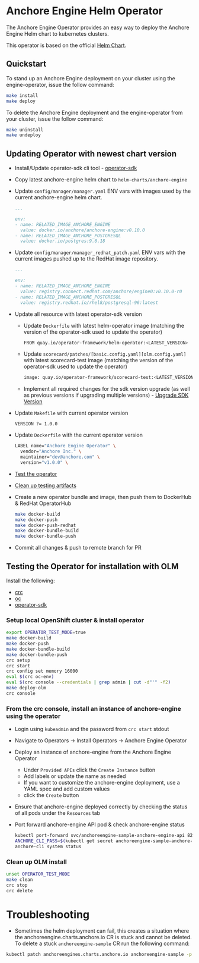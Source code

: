 # Anchore Engine Helm Operator

The Anchore Engine Operator provides an easy way to deploy the Anchore Engine Helm chart to kubernetes clusters.

This operator is based on the official [Helm Chart](https://github.com/anchore/anchore-charts/tree/master/stable/anchore-engine).

## Quickstart

To stand up an Anchore Engine deployment on your cluster using the engine-operator, issue the follow command:

```bash
make install
make deploy
```

To delete the Anchore Engine deployment and the engine-operator from your cluster, issue the follow command:

```bash
make uninstall
make undeploy
```

## Updating Operator with newest chart version

* Install/Update operator-sdk cli tool - [operator-sdk](https://sdk.operatorframework.io/docs/installation/)
* Copy latest anchore-engine helm chart to `helm-charts/anchore-engine`
* Update `config/manager/manager.yaml` ENV vars with images used by the current anchore-engine helm chart.

    ```yaml
    ...

    env:
    - name: RELATED_IMAGE_ANCHORE_ENGINE
      value: docker.io/anchore/anchore-engine:v0.10.0
    - name: RELATED_IMAGE_ANCHORE_POSTGRESQL
      value: docker.io/postgres:9.6.18
    ```

* Update `config/manager/manager_redhat_patch.yaml` ENV vars with the current images pushed up to the RedHat image repository.

    ```yaml
    ...

    env:
    - name: RELATED_IMAGE_ANCHORE_ENGINE
      value: registry.connect.redhat.com/anchore/engine0:v0.10.0-r0
    - name: RELATED_IMAGE_ANCHORE_POSTGRESQL
      value: registry.redhat.io/rhel8/postgresql-96:latest
    ```

* Update all resource with latest operator-sdk version
  * Update `Dockerfile` with latest helm-operator image (matching the version of the operator-sdk used to update the operator)

    ```bash
    FROM quay.io/operator-framework/helm-operator:<LATEST_VERSION>
    ```

  * Update `scorecard/patches/[basic.config.yaml][olm.config.yaml]` with latest scorecard-test image (matching the version of the operator-sdk used to update the operator)

    ```bash
    image: quay.io/operator-framework/scorecard-test:<LATEST_VERSION>
    ```

  * Implement all required changes for the sdk version upgrade (as well as previous versions if upgrading multiple versions) - [Upgrade SDK Version](https://sdk.operatorframework.io/docs/upgrading-sdk-version/)
* Update `Makefile` with current operator version

  ```make
  VERSION ?= 1.0.0
  ```

* Update `Dockerfile` with the current operator version

  ```bash
  LABEL name="Anchore Engine Operator" \
    vendor="Anchore Inc." \
    maintainer="dev@anchore.com" \
    version="v1.0.0" \
  ```

* [Test the operator](#testing-the-operator-for-installation-with-olm)
* [Clean up testing artifacts](#clean-up-olm-install)
* Create a new operator bundle and image, then push them to DockerHub & RedHat OperatorHub

  ```bash
  make docker-build
  make docker-push
  make docker-push-redhat
  make docker-bundle-build
  make docker-bundle-push
  ```

* Commit all changes & push to remote branch for PR

## Testing the Operator for installation with OLM

Install the following:

* [crc](https://code-ready.github.io/crc/)
* [oc](https://docs.openshift.com/container-platform/4.6/cli_reference/openshift_cli/getting-started-cli.html#installing-openshift-cli)
* [operator-sdk](https://sdk.operatorframework.io/docs/installation/)

### Setup local OpenShift cluster & install operator

```bash
export OPERATOR_TEST_MODE=true
make docker-build
make docker-push
make docker-bundle-build
make docker-bundle-push
crc setup
crc start
crc config set memory 16000
eval $(crc oc-env)
eval $(crc console --credentials | grep admin | cut -d"'" -f2)
make deploy-olm
crc console
```

### From the crc console, install an instance of anchore-engine using the operator

* Login using `kubeadmin` and the password from `crc start` stdout
* Navigate to Operators -> Install Operators -> Anchore Engine Operator
* Deploy an instance of anchore-engine from the Anchore Engine Operator
  * Under `Provided APIs` click the `Create Instance` button
  * Add labels or update the name as needed
  * If you want to customize the anchore-engine deployment, use a YAML spec and add custom values
  * click the `Create` button
* Ensure that anchore-engine deployed correctly by checking the status of all pods under the `Resources` tab
* Port forward anchore-engine API pod & check anchore-engine status

  ```bash
  kubectl port-forward svc/anchoreengine-sample-anchore-engine-api 8228:8228
  ANCHORE_CLI_PASS=$(kubectl get secret anchoreengine-sample-anchore-engine-admin-pass -o 'go-template={{index .data "ANCHORE_ADMIN_PASSWORD"}}' | base64 -D -)
  anchore-cli system status
  ```

### Clean up OLM install

```bash
unset OPERATOR_TEST_MODE
make clean
crc stop
crc delete
```

# Troubleshooting

* Sometimes the helm deployment can fail, this creates a situation where the anchoreengine.charts.anchore.io CR is stuck and cannot be deleted. To delete a stuck `anchoreengine-sample` CR run the following command:

```bash
kubectl patch anchoreengines.charts.anchore.io anchoreengine-sample -p '{"metadata":{"finalizers":[]}}' --type=merge
```